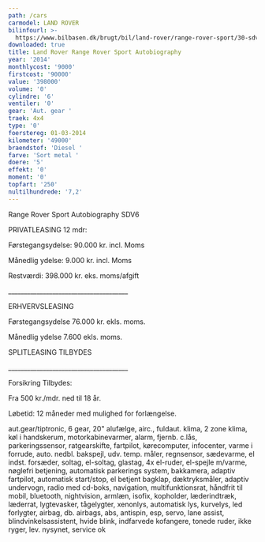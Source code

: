 ```yaml
---
path: /cars
carmodel: LAND ROVER
bilinfourl: >-
  https://www.bilbasen.dk/brugt/bil/land-rover/range-rover-sport/30-sdv6-autobiography-aut-5d/4020095
downloaded: true
title: Land Rover Range Rover Sport Autobiography
year: '2014'
monthlycost: '9000'
firstcost: '90000'
value: '398000'
volume: '0'
cylindre: '6'
ventiler: '0'
gear: 'Aut. gear '
traek: 4x4
type: '0'
foerstereg: 01-03-2014
kilometer: '49000'
braendstof: 'Diesel '
farve: 'Sort metal '
doere: '5'
effekt: '0'
moment: '0'
topfart: '250'
nultilhundrede: '7,2'
---
```

Range Rover Sport Autobiography SDV6



PRIVATLEASING 12 mdr:

Førstegangsydelse: 90.000 kr. incl. Moms

Månedlig ydelse: 9.000 kr. incl. Moms

Restværdi: 398.000 kr. eks. moms/afgift

\_\_\_\_\_\_\_\_\_\_\_\_\_\_\_\_\_\_\_\_\_\_\_\_\_\_\_\_\_\_\_\_\_\_\_\_\_\_

ERHVERVSLEASING

Førstegangsydelse 76.000 kr. ekls. moms.

Månedlig ydelse 7.600 ekls. moms.

SPLITLEASING TILBYDES

\_\_\_\_\_\_\_\_\_\_\_\_\_\_\_\_\_\_\_\_\_\_\_\_\_\_\_\_\_\_\_\_\_\_\_\_\_\_



Forsikring Tilbydes:

Fra 500 kr./mdr. ned til 18 år.



Løbetid: 12 måneder med mulighed for forlængelse.



aut.gear/tiptronic, 6 gear, 20" alufælge, airc., fuldaut. klima, 2 zone klima, køl i handskerum, motorkabinevarmer, alarm, fjernb. c.lås, parkeringssensor, ratgearskifte, fartpilot, kørecomputer, infocenter, varme i forrude, auto. nedbl. bakspejl, udv. temp. måler, regnsensor, sædevarme, el indst. forsæder, soltag, el-soltag, glastag, 4x el-ruder, el-spejle m/varme, nøglefri betjening, automatisk parkerings system, bakkamera, adaptiv fartpilot, automatisk start/stop, el betjent bagklap, dæktryksmåler, adaptiv undervogn, radio med cd-boks, navigation, multifunktionsrat, håndfrit til mobil, bluetooth, nightvision, armlæn, isofix, kopholder, læderindtræk, læderrat, lygtevasker, tågelygter, xenonlys, automatisk lys, kurvelys, led forlygter, airbag, db. airbags, abs, antispin, esp, servo, lane assist, blindvinkelsassistent, hvide blink, indfarvede kofangere, tonede ruder, ikke ryger, lev. nysynet, service ok
